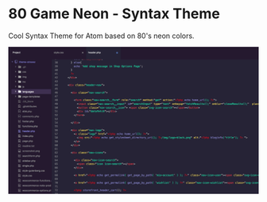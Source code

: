 # 80 Game Neon - Syntax Theme

Cool Syntax Theme for Atom based on 80's neon colors.

![A screenshot of your theme](https://raw.githubusercontent.com/afmarchetti/80-synth-neon/master/screenshot.jpg)
